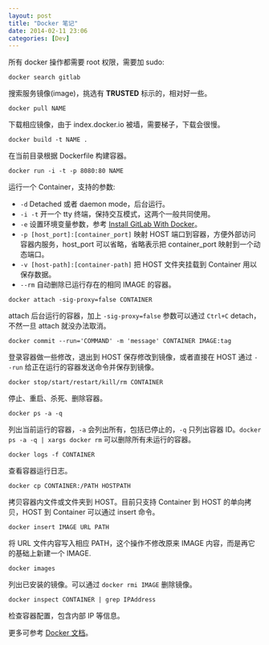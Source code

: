 ```yaml
---
layout: post
title: "Docker 笔记"
date: 2014-02-11 23:06
categories: [Dev]
---
```


所有 docker 操作都需要 root 权限，需要加 sudo:

```
docker search gitlab
```
搜索服务镜像(image)，挑选有 **TRUSTED** 标示的，相对好一些。

```
docker pull NAME
```
下载相应镜像，由于 index.docker.io 被墙，需要梯子，下载会很慢。

```
docker build -t NAME .
```
在当前目录根据 Dockerfile 构建容器。

```
docker run -i -t -p 8080:80 NAME
```
运行一个 Container，支持的参数:

* `-d` Detached 或者 daemon mode，后台运行。
* `-i -t` 开一个 tty 终端，保持交互模式，这两个一般共同使用。
* `-e` 设置环境变量参数，参考 [Install GitLab With Docker][1]。
* `-p [host_port]:[container_port]` 映射 HOST 端口到容器，方便外部访问容器内服务，host_port 可以省略，省略表示把 container_port 映射到一个动态端口。
* `-v [host-path]:[container-path]` 把 HOST 文件夹挂载到 Container 用以保存数据。
* `--rm` 自动删除已运行存在的相同 IMAGE 的容器。

```
docker attach -sig-proxy=false CONTAINER
```
attach 后台运行的容器，加上 `-sig-proxy=false` 参数可以通过 `Ctrl+C` detach，不然一旦 attach 就没办法取消。

```
docker commit --run='COMMAND' -m 'message' CONTAINER IMAGE:tag
```
登录容器做一些修改，退出到 HOST 保存修改到镜像，或者直接在 HOST 通过 `--run` 给正在运行的容器发送命令并保存到镜像。

```
docker stop/start/restart/kill/rm CONTAINER
```
停止、重启、杀死、删除容器。

```
docker ps -a -q
```
列出当前运行的容器，`-a` 会列出所有，包括已停止的，`-q` 只列出容器 ID。`docker ps -a -q | xargs docker rm` 可以删除所有未运行的容器。

```
docker logs -f CONTAINER
```
查看容器运行日志。

```
docker cp CONTAINER:/PATH HOSTPATH
```
拷贝容器内文件或文件夹到 HOST。目前只支持 Container 到 HOST 的单向拷贝，HOST 到 Container 可以通过 insert 命令。

```
docker insert IMAGE URL PATH
```
将 URL 文件内容写入相应 PATH，这个操作不修改原来 IMAGE 内容，而是再它的基础上新建一个 IMAGE.

```
docker images
```
列出已安装的镜像。可以通过 `docker rmi IMAGE` 删除镜像。

```
docker inspect CONTAINER | grep IPAddress
```
检查容器配置，包含内部 IP 等信息。

更多可参考 [Docker 文档][2]。

[1]:http://fann.im/blog/2014/02/10/gitlab-with-docker/
[2]:http://docs.docker.io/en/latest/

